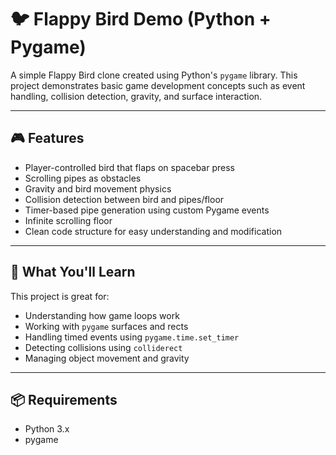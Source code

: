 # 🐦 Flappy Bird Demo (Python + Pygame)

A simple Flappy Bird clone created using Python's `pygame` library. This project demonstrates basic game development concepts such as event handling, collision detection, gravity, and surface interaction.

---

## 🎮 Features

- Player-controlled bird that flaps on spacebar press
- Scrolling pipes as obstacles
- Gravity and bird movement physics
- Collision detection between bird and pipes/floor
- Timer-based pipe generation using custom Pygame events
- Infinite scrolling floor
- Clean code structure for easy understanding and modification

---

## 🧠 What You'll Learn

This project is great for:

- Understanding how game loops work
- Working with `pygame` surfaces and rects
- Handling timed events using `pygame.time.set_timer`
- Detecting collisions using `colliderect`
- Managing object movement and gravity

---

## 📦 Requirements

- Python 3.x
- pygame

